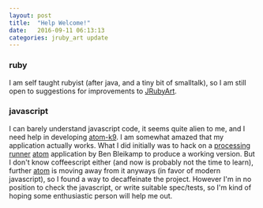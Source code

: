 ```yaml
---
layout: post
title:  "Help Welcome!"
date:   2016-09-11 06:13:13
categories: jruby_art update
---
```

### ruby ###

I am self taught rubyist (after java, and a tiny bit of smalltalk), so I am still open to suggestions for improvements to [JRubyArt][jruby_art].

### javascript ###

I can barely understand javascript code, it seems quite alien to me, and I need help in developing [atom-k9][atom-k9]. I am somewhat amazed that my application actually works. What I did initially was to hack on a [processing runner][processing] [atom][atom] application by Ben Bleikamp to produce a working version. But I don't know coffeescript either (and now is probably not the time to learn), further [atom][atom] is moving away from it anyways (in favor of modern javascript), so I found a way to decaffeinate the project. However I'm in no position to check the javascript, or write suitable spec/tests, so I'm kind of hoping some enthusiastic person will help me out.

[atom]:https://atom.io/
[processing]:https://github.com/bleikamp/processing
[jruby_art]:https://github.com/ruby-processing/JRubyArt
[atom-k9]:https://github.com/ruby-processing/atom-k9
